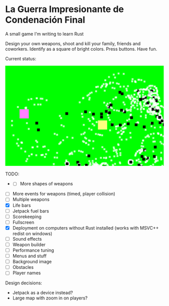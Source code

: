 # La Guerra Impresionante de Condenación Final
A small game I'm writing to learn Rust

Design your own weapons, shoot and kill your family, friends and coworkers. Identify as a square of bright colors. Press buttons. Have fun.

Current status:

![2016-05-26](https://raw.githubusercontent.com/joelwkall/lgidcf/master/screenshots/screenshot%202016-05-26.png "2016-05-26")

TODO:

* * [ ] More shapes of weapons
* [ ] More events for weapons (timed, player collision)
* [ ] Multiple weapons
* [X] Life bars
* [ ] Jetpack fuel bars
* [ ] Scorekeeping
* [ ] Fullscreen
* [X] Deployment on computers without Rust installed (works with MSVC++ redist on windows)
* [ ] Sound effects
* [ ] Weapon builder
* [ ] Performance tuning
* [ ] Menus and stuff
* [ ] Background image
* [ ] Obstacles
* [ ] Player names

Design decisions:
- Jetpack as a device instead?
- Large map with zoom in on players?